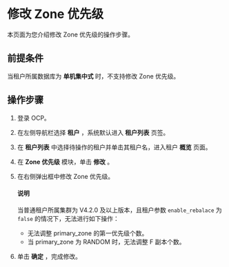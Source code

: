# 修改 Zone 优先级

本页面为您介绍修改 Zone 优先级的操作步骤。

## 前提条件

当租户所属数据库为 **单机集中式** 时，不支持修改 Zone 优先级。

## 操作步骤

1. 登录 OCP。

2. 在左侧导航栏选择 **租户** ，系统默认进入 **租户列表** 页签。

3. 在 **租户列表** 中选择待操作的租户并单击其租户名，进入租户 **概览** 页面。

4. 在 **Zone 优先级** 模块，单击 **修改** 。

5. 在右侧弹出框中修改 Zone 优先级。

    <main id="notice" type='explain'>
    <h4>说明</h4>
    <p>当普通租户所属集群为 V4.2.0 及以上版本，且租户参数 <code>enable_rebalace</code> 为 <code>false</code> 的情况下，无法进行如下操作：<ul><li>无法调整 primary_zone 的第一优先级个数。</li><li>当 primary_zone 为 RANDOM 时，无法调整 F 副本个数。</li></ul></p>
    </main>

6. 单击 **确定** ，完成修改。
